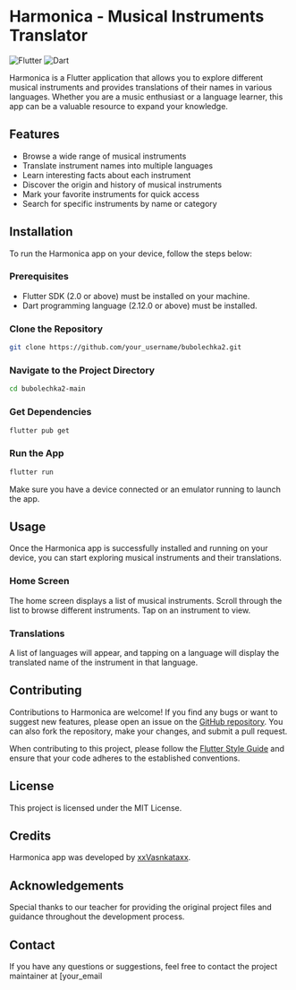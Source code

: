 # Harmonica - Musical Instruments Translator

![Flutter](https://img.shields.io/badge/Flutter-2.0-blue)
![Dart](https://img.shields.io/badge/Dart-2.12.0-blue)

Harmonica is a Flutter application that allows you to explore different musical instruments and provides translations of their names in various languages. Whether you are a music enthusiast or a language learner, this app can be a valuable resource to expand your knowledge.

## Features

- Browse a wide range of musical instruments
- Translate instrument names into multiple languages
- Learn interesting facts about each instrument
- Discover the origin and history of musical instruments
- Mark your favorite instruments for quick access
- Search for specific instruments by name or category

## Installation

To run the Harmonica app on your device, follow the steps below:

### Prerequisites

- Flutter SDK (2.0 or above) must be installed on your machine.
- Dart programming language (2.12.0 or above) must be installed.

### Clone the Repository

```bash
git clone https://github.com/your_username/bubolechka2.git
```

### Navigate to the Project Directory

```bash
cd bubolechka2-main
```

### Get Dependencies

```bash
flutter pub get
```

### Run the App

```bash
flutter run
```

Make sure you have a device connected or an emulator running to launch the app.

## Usage

Once the Harmonica app is successfully installed and running on your device, you can start exploring musical instruments and their translations.

### Home Screen

The home screen displays a list of musical instruments. Scroll through the list to browse different instruments. Tap on an instrument to view.


### Translations

A list of languages will appear, and tapping on a language will display the translated name of the instrument in that language.


## Contributing

Contributions to Harmonica are welcome! If you find any bugs or want to suggest new features, please open an issue on the [GitHub repository](https://github.com/xxVasnkataxx/Harmonica-main). You can also fork the repository, make your changes, and submit a pull request.

When contributing to this project, please follow the [Flutter Style Guide](https://flutter.dev/docs/development/ui/layout/style-guide) and ensure that your code adheres to the established conventions.

## License

This project is licensed under the MIT License.

## Credits

Harmonica app was developed by [xxVasnkataxx](https://github.com/xxVasnkataxx).

## Acknowledgements

Special thanks to our teacher for providing the original project files and guidance throughout the development process.

## Contact

If you have any questions or suggestions, feel free to contact the project maintainer at [your_email
